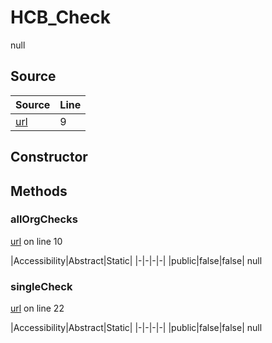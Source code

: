 # HCB_Check

null
## Source
|Source|Line|
|-|-|
|[url](https://github.com/devramsean0/hcb.js/blob/4ece4f3/src/api_endpoints/checks.ts#L9)|9|
## Constructor
## Methods
### allOrgChecks
[url](https://github.com/devramsean0/hcb.js/blob/4ece4f3/src/api_endpoints/checks.ts#L10) on line 10  

|Accessibility|Abstract|Static|
|-|-|-|-|
|public|false|false|
null

### singleCheck
[url](https://github.com/devramsean0/hcb.js/blob/4ece4f3/src/api_endpoints/checks.ts#L22) on line 22  

|Accessibility|Abstract|Static|
|-|-|-|-|
|public|false|false|
null
